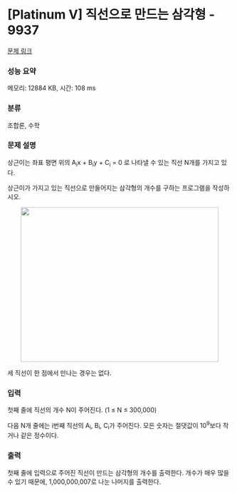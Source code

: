# [Platinum V] 직선으로 만드는 삼각형 - 9937 

[문제 링크](https://www.acmicpc.net/problem/9937) 

### 성능 요약

메모리: 12884 KB, 시간: 108 ms

### 분류

조합론, 수학

### 문제 설명

<p>상근이는 좌표 평면 위의 A<sub>i</sub>x + B<sub>i</sub>y + C<sub>i</sub> = 0 로 나타낼 수 있는 직선 N개를 가지고 있다.</p>

<p>상근이가 가지고 있는 직선으로 만들어지는 삼각형의 개수를 구하는 프로그램을 작성하시오.</p>

<p style="text-align: center;"><img alt="" src="" style="width: 444px; height: 347px;"></p>

<p>세 직선이 한 점에서 만나는 경우는 없다.</p>

### 입력 

 <p>첫째 줄에 직선의 개수 N이 주어진다. (1 ≤ N ≤ 300,000)</p>

<p>다음 N개 줄에는 i번째 직선의 A<sub>i</sub>, B<sub>i</sub>, C<sub>i</sub>가 주어진다. 모든 숫자는 절댓값이 10<sup>9</sup>보다 작거나 같은 정수이다.</p>

### 출력 

 <p>첫째 줄에 입력으로 주어진 직선이 만드는 삼각형의 개수를 출력한다. 개수가 매우 많을 수 있기 때문에, 1,000,000,007로 나눈 나머지를 출력한다.</p>

